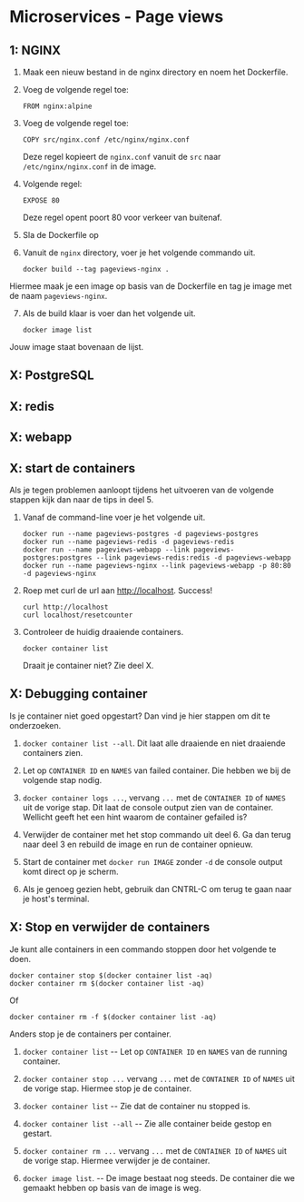 Microservices - Page views
==========================


1: NGINX
--------

1. Maak een nieuw bestand in de nginx directory en noem het Dockerfile.

2. Voeg de volgende regel toe:

   ```
   FROM nginx:alpine
   ```

3. Voeg de volgende regel toe:

   ```
   COPY src/nginx.conf /etc/nginx/nginx.conf
   ```

   Deze regel kopieert de `nginx.conf` vanuit de `src` naar `/etc/nginx/nginx.conf` in de image.

4. Volgende regel:

   ```
   EXPOSE 80
   ```

   Deze regel opent poort 80 voor verkeer van buitenaf.

5. Sla de Dockerfile op

6. Vanuit de `nginx` directory, voer je het volgende commando uit. 

   ```
   docker build --tag pageviews-nginx .
   ```
   
Hiermee maak je een image op basis van de Dockerfile en tag je image met de naam `pageviews-nginx`.

7. Als de build klaar is voer dan het volgende uit.

   ```
   docker image list
   ```
   
Jouw image staat bovenaan de lijst.

X: PostgreSQL
-------------


X: redis
--------


X: webapp
---------


X: start de containers
----------------------

Als je tegen problemen aanloopt tijdens het uitvoeren van de volgende stappen kijk dan naar de tips in deel 5.

1. Vanaf de command-line voer je het volgende uit.

   ```
   docker run --name pageviews-postgres -d pageviews-postgres 
   docker run --name pageviews-redis -d pageviews-redis
   docker run --name pageviews-webapp --link pageviews-postgres:postgres --link pageviews-redis:redis -d pageviews-webapp
   docker run --name pageviews-nginx --link pageviews-webapp -p 80:80 -d pageviews-nginx
   ```

2. Roep met curl de url aan [http://localhost](http://localhost).  Success!
   
   ```
   curl http://localhost
   curl localhost/resetcounter
   ```

3. Controleer de huidig draaiende containers.

   ```
   docker container list
   ```

   Draait je container niet? Zie deel X.


X: Debugging container
----------------------

Is je container niet goed opgestart? Dan vind je hier stappen om dit te onderzoeken.

1. `docker container list --all`.  Dit laat alle draaiende en niet draaiende containers zien.

2. Let op `CONTAINER ID` en `NAMES` van failed container.  Die hebben we bij de volgende stap nodig.

3. `docker container logs ...`, vervang `...` met de `CONTAINER ID` of `NAMES` uit de vorige stap. Dit laat de console output zien van de container.
    Wellicht geeft het een hint waarom de container gefailed is?

4. Verwijder de container met het stop commando uit deel 6. Ga dan terug naar deel 3 en rebuild de image en run de container opnieuw.

5. Start de container met `docker run IMAGE` zonder `-d` de console output komt direct op je scherm.

6. Als je genoeg gezien hebt, gebruik dan CNTRL-C om terug te gaan naar je host's terminal.


X: Stop en verwijder de containers
---------------------------------

Je kunt alle containers in een commando stoppen door het volgende te doen.

```
docker container stop $(docker container list -aq)
docker container rm $(docker container list -aq)
```
Of
```
docker container rm -f $(docker container list -aq)
```

Anders stop je de containers per container.

1. `docker container list` -- Let op `CONTAINER ID` en `NAMES` van de running container.

2. `docker container stop ...` vervang `...` met de `CONTAINER ID` of `NAMES` uit de vorige stap. Hiermee stop je de container.

3. `docker container list` -- Zie dat de container nu stopped is.

4. `docker container list --all` -- Zie alle container beide gestop en gestart.

5. `docker container rm ...` vervang `...` met de `CONTAINER ID` of `NAMES` uit de vorige stap. Hiermee verwijder je de container.

6. `docker image list`.  -- De image bestaat nog steeds. De container die we gemaakt hebben op basis van de image is weg.